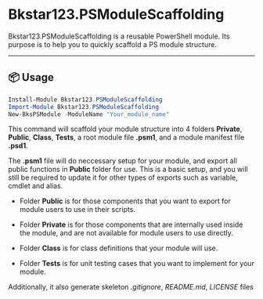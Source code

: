 # Bkstar123.PSModuleScaffolding
Bkstar123.PSModuleScaffolding is a reusable PowerShell module. Its purpose is to help you to quickly scaffold a PS module structure.

---

## 📦 Usage

```powershell
Install-Module Bkstar123.PSModuleScaffolding  
Import-Module Bkstar123.PSModuleScaffolding  
New-BksPSModule -ModuleName "Your_module_name"  
```

This command will scaffold your module structure into 4 folders **Private**, **Public**, **Class**, **Tests**, a root module file **.psm1**, and a module manifest file **.psd1**.  

The **.psm1** file will do neccessary setup for your module, and export all public functions in **Public** folder for use. This is a basic setup, and you will still be required to update it for other types of exports such as variable, cmdlet and alias. 

+ Folder **Public** is for those components that you want to export for module users to use in their scripts.  

+ Folder **Private** is for those components that are internally used inside the module, and are not available for module users to use directly.  

+ Folder **Class** is for class definitions that your module will use.  

+ Folder **Tests** is for unit testing cases that you want to implement for your module.  

Additionally, it also generate skeleton *.gitignore*, *README.md*, *LICENSE* files